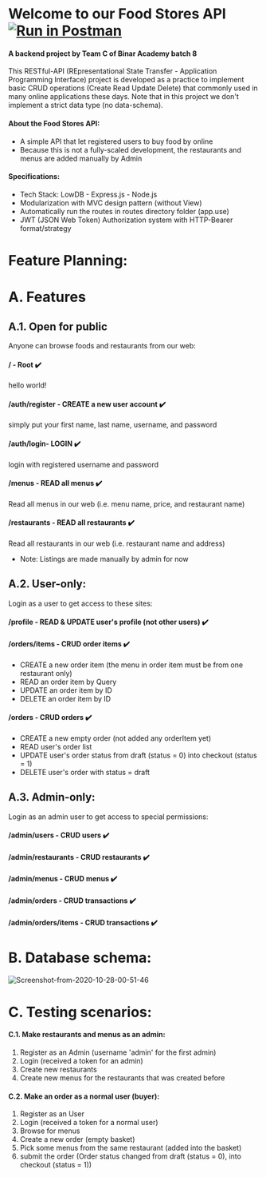 # Welcome to our Food Stores API  [![Run in Postman](https://run.pstmn.io/button.svg)](https://app.getpostman.com/run-collection/3b7c54a9707bda788ae0)
#### A backend project by Team C of Binar Academy batch 8

This RESTful-API (REpresentational State Transfer - Application Programming Interface) project is developed as a practice to implement basic CRUD operations (Create Read Update Delete) that commonly used in many online applications these days. Note that in this project we don't implement a strict data type (no data-schema).

#### About the Food Stores API:
- A simple API that let registered users to buy food by online
- Because this is not a fully-scaled development, the restaurants and menus are added manually by Admin

#### Specifications:

- Tech Stack: LowDB - Express.js - Node.js
- Modularization with MVC design pattern (without View)
- Automatically run the routes in routes directory folder (app.use)
- JWT (JSON Web Token) Authorization system with HTTP-Bearer format/strategy


# Feature Planning:
# A. Features
## A.1. Open for public
Anyone can browse foods and restaurants from our web:
#### **/** - Root ✔️ 
hello world!
#### **/auth/register** - CREATE a new user account ✔️
simply put your first name, last name, username, and password
#### **/auth/login**- LOGIN ✔️
login with registered username and password
#### **/menus** - READ all menus ✔️
Read all menus in our web (i.e. menu name, price, and restaurant name)
#### **/restaurants** - READ all restaurants ✔️
Read all restaurants in our web (i.e. restaurant name and address)
- Note: Listings are made manually by admin for now


## A.2. User-only:
Login as a user to get access to these sites:
#### **/profile** - READ & UPDATE user's profile (not other users) ✔️
#### **/orders/items** - CRUD order items ✔️
- CREATE a new order item (the menu in order item must be from one restaurant only)
- READ an order item by Query
- UPDATE an order item by ID
- DELETE an order item by ID
#### **/orders** - CRUD orders ✔️
- CREATE a new empty order (not added any orderItem yet)
- READ user's order list
- UPDATE user's order status from draft (status = 0) into checkout (status = 1)
- DELETE user's order with status = draft

## A.3. Admin-only:
Login as an admin user to get access to special permissions:
#### **/admin/users** - CRUD  users ✔️
#### **/admin/restaurants** - CRUD  restaurants ✔️
#### **/admin/menus** - CRUD menus ✔️
#### **/admin/orders** - CRUD transactions ✔️
#### **/admin/orders/items** - CRUD transactions ✔️


# B. Database schema:

<img src="https://i.ibb.co/k6DRzmM/Screenshot-from-2020-10-28-00-51-46.png" alt="Screenshot-from-2020-10-28-00-51-46" border="0">

# C. Testing scenarios:

#### C.1. Make restaurants and menus as an admin:

1. Register as an Admin (username 'admin' for the first admin)
2. Login (received a token for an admin)
3. Create new restaurants
4. Create new menus for the restaurants that was created before

#### C.2. Make an order as a normal user (buyer):

1. Register as an User
2. Login (received a token for a normal user)
3. Browse for menus
4. Create a new order (empty basket)
4. Pick some menus from the same restaurant (added into the basket)
5. submit the order (Order status changed from draft (status = 0), into checkout (status = 1))
